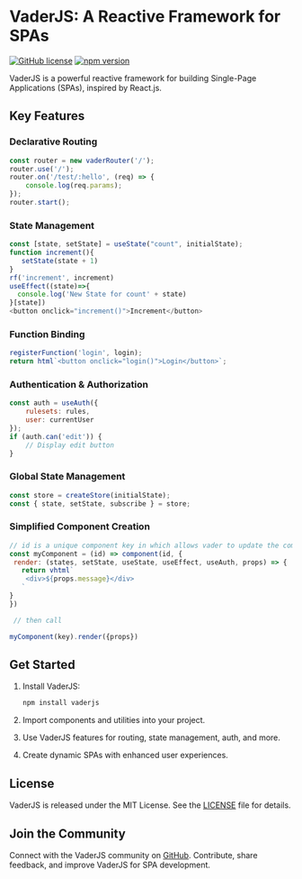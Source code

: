 # VaderJS: A Reactive Framework for SPAs

[![GitHub license](https://img.shields.io/badge/license-MIT-blue.svg)](https://github.com/Postr-Inc/Vader.js/blob/main/LICENSE) [![npm version](https://img.shields.io/npm/v/vaderjs.svg?style=flat)](https://www.npmjs.com/package/vaderjs) 

VaderJS is a powerful reactive framework for building Single-Page Applications (SPAs), inspired by React.js.

## Key Features

### Declarative Routing

```javascript
const router = new vaderRouter('/');
router.use('/');
router.on('/test/:hello', (req) => {
    console.log(req.params);
});
router.start();
```

### State Management

```javascript
const [state, setState] = useState("count", initialState);
function increment(){
   setState(state + 1)
}
rf('increment', increment)
useEffect((state)=>{
  console.log('New State for count' + state)
}[state])
<button onclick="increment()">Increment</button>
```

### Function Binding

```javascript
registerFunction('login', login);
return html`<button onclick="login()">Login</button>`;
```

### Authentication & Authorization

```javascript
const auth = useAuth({
    rulesets: rules,
    user: currentUser
});
if (auth.can('edit')) {
    // Display edit button
}
```

### Global State Management

```javascript
const store = createStore(initialState);
const { state, setState, subscribe } = store;
```

### Simplified Component Creation

```javascript
// id is a unique component key in which allows vader to update the component state!
const myComponent = (id) => component(id, {
 render: (states, setState, useState, useEffect, useAuth, props) => {
   return vhtml`
    <div>${props.message}</div>
   `
}
})

 // then call

myComponent(key).render({props})
```

## Get Started

1. Install VaderJS:
   ```sh
   npm install vaderjs
   ```

2. Import components and utilities into your project.

3. Use VaderJS features for routing, state management, auth, and more.

4. Create dynamic SPAs with enhanced user experiences.

## License

VaderJS is released under the MIT License. See the [LICENSE](https://github.com/Postr-Inc/Vader.js/blob/main/LICENSE) file for details.

## Join the Community

Connect with the VaderJS community on [GitHub](https://github.com/Postr-Inc/Vader.js). Contribute, share feedback, and improve VaderJS for SPA development.
